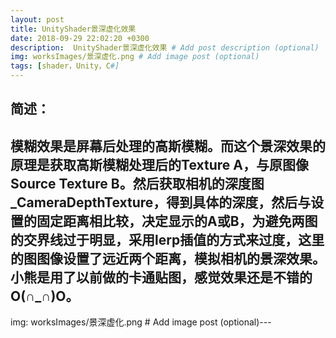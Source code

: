 ```yaml
---
layout: post
title: UnityShader景深虚化效果
date: 2018-09-29 22:02:20 +0300
description:  UnityShader景深虚化效果 # Add post description (optional)
img: worksImages/景深虚化.png # Add image post (optional)
tags: [shader，Unity，C#]
---
```

## 简述：
模糊效果是屏幕后处理的高斯模糊。而这个景深效果的原理是获取高斯模糊处理后的Texture A，与原图像Source Texture B。然后获取相机的深度图_CameraDepthTexture，得到具体的深度，然后与设置的固定距离相比较，决定显示的A或B，为避免两图的交界线过于明显，采用lerp插值的方式来过度，这里的图图像设置了远近两个距离，模拟相机的景深效果。小熊是用了以前做的卡通贴图，感觉效果还是不错的O(∩_∩)O。
---
img: worksImages/景深虚化.png # Add image post (optional)---